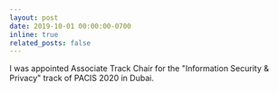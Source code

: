 ```yaml
---
layout: post
date: 2019-10-01 00:00:00-0700
inline: true
related_posts: false
---
```


I was appointed Associate Track Chair for the "Information Security & Privacy" track of PACIS 2020 in Dubai.